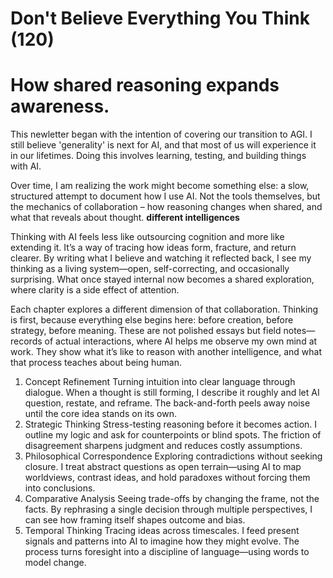 # Don't Believe Everything You Think (120)

# How shared reasoning expands awareness.

This newletter began with the intention of covering our transition to AGI. I still believe 'generality' is next for AI, and that most of us will experience it in our lifetimes. Doing this involves learning, testing, and building things with AI.

Over time, I am realizing the work might become something else: a slow, structured attempt to document how I use AI. Not the tools themselves, but the mechanics of collaboration – how reasoning changes when shared, and what that reveals about thought. **different intelligences**

Thinking with AI feels less like outsourcing cognition and more like extending it. It’s a way of tracing how ideas form, fracture, and return clearer. By writing what I believe and watching it reflected back, I see my thinking as a living system—open, self-correcting, and occasionally surprising. What once stayed internal now becomes a shared exploration, where clarity is a side effect of attention.

Each chapter explores a different dimension of that collaboration. Thinking is first, because everything else begins here: before creation, before strategy, before meaning. These are not polished essays but field notes—records of actual interactions, where AI helps me observe my own mind at work. They show what it’s like to reason with another intelligence, and what that process teaches about being human.

1. Concept Refinement
   Turning intuition into clear language through dialogue.
   When a thought is still forming, I describe it roughly and let AI question, restate, and reframe. The back-and-forth peels away noise until the core idea stands on its own.
2. Strategic Thinking
   Stress-testing reasoning before it becomes action.
   I outline my logic and ask for counterpoints or blind spots. The friction of disagreement sharpens judgment and reduces costly assumptions.
3. Philosophical Correspondence
   Exploring contradictions without seeking closure.
   I treat abstract questions as open terrain—using AI to map worldviews, contrast ideas, and hold paradoxes without forcing them into conclusions.
4. Comparative Analysis
   Seeing trade-offs by changing the frame, not the facts.
   By rephrasing a single decision through multiple perspectives, I can see how framing itself shapes outcome and bias.
5. Temporal Thinking
   Tracing ideas across timescales.
   I feed present signals and patterns into AI to imagine how they might evolve. The process turns foresight into a discipline of language—using words to model change.
